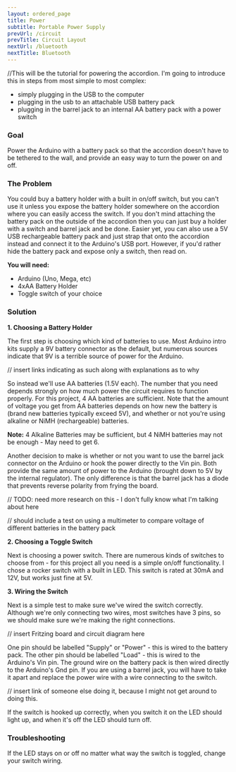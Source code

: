 ```yaml
---
layout: ordered_page
title: Power
subtitle: Portable Power Supply
prevUrl: /circuit
prevTitle: Circuit Layout
nextUrl: /bluetooth
nextTitle: Bluetooth
---
```


//This will be the tutorial for powering the accordion.  I'm going to introduce this in steps from most simple to most complex:
- simply plugging in the USB to the computer
- plugging in the usb to an attachable USB battery pack
- plugging in the barrel jack to an internal AA battery pack with a power switch

### Goal

Power the Arduino with a battery pack so that the accordion doesn't have to be tethered to the wall, and provide an easy way to turn the power on and off.

### The Problem

You could buy a battery holder with a built in on/off switch, but you can't use it unless you expose the battery holder somewhere on the accordion where you can easily access the switch.  If you don't mind attaching the battery pack on the outside of the accordion then you can just buy a holder with a switch and barrel jack and be done.  Easier yet, you can also use a 5V USB rechargeable battery pack and just strap that onto the accordion instead and connect it to the Arduino's USB port.  However, if you'd rather hide the battery pack and expose only a switch, then read on.

**You will need:**

- Arduino (Uno, Mega, etc)
- 4xAA Battery Holder
- Toggle switch of your choice

### Solution

**1. Choosing a Battery Holder**

The first step is choosing which kind of batteries to use.  Most Arduino intro kits supply a 9V battery connector as the default, but numerous sources indicate that 9V is a terrible source of power for the Arduino. 

// insert links indicating as such along with explanations as to why 

So instead we'll use AA batteries (1.5V each).  The number that you need depends strongly on how much power the circuit requires to function properly.  For this project, 4 AA batteries are sufficient.  Note that the amount of voltage you get from AA batteries depends on how new the battery is (brand new batteries typically exceed 5V), and whether or not you're using alkaline or NiMH (rechargeable) batteries.

**Note:** 4 Alkaline Batteries may be sufficient, but 4 NiMH batteries may not be enough - May need to get 6.

Another decision to make is whether or not you want to use the barrel jack connector on the Arduino or hook the power directly to the Vin pin.  Both provide the same amount of power to the Arduino (brought down to 5V by the internal regulator).  The only difference is that the barrel jack has a diode that prevents reverse polarity from frying the board. 

// TODO: need more research on this - I don't fully know what I'm talking about here

// should include a test on using a multimeter to compare voltage of different batteries in the battery pack

**2. Choosing a Toggle Switch**

Next is choosing a power switch.  There are numerous kinds of switches to choose from - for this project all you need is a simple on/off functionality.  I chose a rocker switch with a built in LED. <insert image here> This switch is rated at 30mA and 12V, but works just fine at 5V.

**3. Wiring the Switch**

Next is a simple test to make sure we've wired the switch correctly.  Although we're only connecting two wires, most switches have 3 pins, so we should make sure we're making the right connections.

// insert Fritzing board and circuit diagram here

One pin should be labelled "Supply" or "Power" - this is wired to the battery pack.  The other pin should be labelled "Load" - this is wired to the Arduino's Vin pin.  The ground wire on the battery pack is then wired directly to the Arduino's Gnd pin.    If you are using a barrel jack, you will have to take it apart and replace the power wire with a wire connecting to the switch. 

// insert link of someone else doing it, because I might not get around to doing this.

If the switch is hooked up correctly, when you switch it on the LED should light up, and when it's off the LED should turn off.  

### Troubleshooting

If the LED stays on or off no matter what way the switch is toggled, change your switch wiring.
